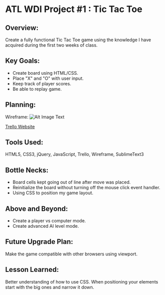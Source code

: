 # ATL WDI Project #1 : Tic Tac Toe  
  
  
## **Overview:**  

Create a fully functional Tic Tac Toe game using the knowledge I have acquired during the first two weeks of class.
	
## **Key Goals:**

- Create board using HTML/CSS.
- Place "X" and "O" with user input.
- Keep track of player scores.
- Be able to replay game.  
 
## **Planning**: 

Wireframe: 
![Alt Image Text](/Users/H4RU/ga/wdi/projects/ttt/trello.png "Optional Title")

[Trello Website](https://trello.com/b/ewDkKXAl/project-tic-tac-toe)

## **Tools Used:**

HTML5, CSS3, jQuery, JavaScript,
Trello, Wireframe, SublimeText3

## **Bottle Necks:**

- Board cells kept going out of line after move was placed. 
- Reinitialize the board without turning off the mouse click event handler. 
- Using CSS to position my game layout.


## **Above and Beyond:**


* Create a player vs computer mode. 
* Create advanced AI level mode. 

## **Future Upgrade Plan:**

Make the game compatible with other browsers using viewport.

## **Lesson Learned:**  
 
Better understanding of how to use CSS. When positioning your elements start with the big ones and narrow it down. 